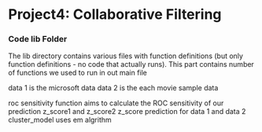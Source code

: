 # Project4: Collaborative Filtering

### Code lib Folder

The lib directory contains various files with function definitions (but only function definitions - no code that actually runs).
This part contains number of functions we used to run in out main file

data 1 is the microsoft data 
data 2 is the each movie sample data

roc sensitivity function aims to calculate the ROC sensitivity of our prediction
z_score1 and z_score2 z_score prediction for data 1 and data 2 
cluster_model uses em algrithm


